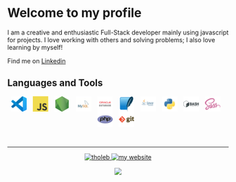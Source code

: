 # Welcome to my profile
I am a creative and enthusiastic Full-Stack developer mainly using javascript for projects. I love working with others and solving problems; I also love learning by myself!

Find me on [Linkedin](https://www.linkedin.com/in/thomas-lebreton-1246681b2/)


## Languages and Tools

<!-- https://github.com/github/explore/tree/main/topics -->
<p align="center" width="auto">
  <img align="center" alt="vscode" width="35px" style="padding-right:10px" src="https://raw.githubusercontent.com/github/explore/80688e429a7d4ef2fca1e82350fe8e3517d3494d/topics/visual-studio-code/visual-studio-code.png" />
  <img align="center" alt="js" width="35px" style="padding-right:10px"  src="https://raw.githubusercontent.com/github/explore/80688e429a7d4ef2fca1e82350fe8e3517d3494d/topics/javascript/javascript.png" />
  <img align="center" alt="nodejs" width="35px" style="padding-right:10px"  src="https://raw.githubusercontent.com/github/explore/80688e429a7d4ef2fca1e82350fe8e3517d3494d/topics/nodejs/nodejs.png" />
  <img align="center" alt="mysql" width="35px" style="padding-right:10px"  src="https://raw.githubusercontent.com/github/explore/80688e429a7d4ef2fca1e82350fe8e3517d3494d/topics/mysql/mysql.png" />
  <img align="center" alt="oraclesql" width="35px" style="padding-right:10px"  src="https://raw.githubusercontent.com/github/explore/main/topics/oracle-database/oracle-database.png" />
  <img align="center" alt="sqlite" width="35px" style="padding-right:10px"  src="https://raw.githubusercontent.com/github/explore/main/topics/sqlite/sqlite.png" />
  <img align="center" alt="java" width="35px" style="padding-right:10px"  src="https://raw.githubusercontent.com/github/explore/80688e429a7d4ef2fca1e82350fe8e3517d3494d/topics/java/java.png" />
  <img align="center" alt="python" width="35px" style="padding-right:10px"  src="https://raw.githubusercontent.com/github/explore/80688e429a7d4ef2fca1e82350fe8e3517d3494d/topics/python/python.png" />
  <img align="center" alt="bash" width="35px" style="padding-right:10px"  src="https://raw.githubusercontent.com/github/explore/80688e429a7d4ef2fca1e82350fe8e3517d3494d/topics/bash/bash.png" />
  <img align="center" alt="sass" width="35px" style="padding-right:10px"  src="https://raw.githubusercontent.com/github/explore/80688e429a7d4ef2fca1e82350fe8e3517d3494d/topics/sass/sass.png" />
  <img align="center" alt="php" width="35px" style="padding-right:10px"  src="https://raw.githubusercontent.com/github/explore/80688e429a7d4ef2fca1e82350fe8e3517d3494d/topics/php/php.png" />
  <img align="center" alt="git" width="35px" style="padding-right:10px"  src="https://raw.githubusercontent.com/github/explore/80688e429a7d4ef2fca1e82350fe8e3517d3494d/topics/git/git.png" />
</p>

<!-- ## Recent activities -->

<!--START_SECTION:activity-->

<br/>

---

<div align="center" width="100%" style="text-align:center; margin:auto">
  <p>
    <a align="center" width="100%" style="text-align:center; margin:auto" href="tholeb.fr">
      <img src="https://komarev.com/ghpvc/?username=tholeb" alt="tholeb" />
      <img alt="my website" src="https://img.shields.io/badge/tholeb.fr-My%20website-blue">
    </a>
  </p>

  <p>
    <a align="center" width="100%" style="text-align:center; margin:auto" href="http://tholeb.fr" >
      <img align="center" src="https://github-readme-stats.vercel.app/api/top-langs/?username=tholeb&langs_count=8" />
    </a>
  </p>
</div>


[website]: http://tholeb.fr
[polytech]: https://polytech.univ-nantes.fr/
[linkedin]: https://www.linkedin.com/in/thomas-lebreton-1246681b2/
